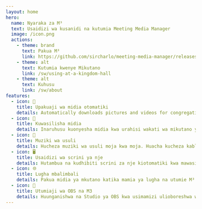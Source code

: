 ```yaml
---
layout: home
hero:
  name: Nyaraka za M³
  text: Usaidizi wa kusanidi na kutumia Meeting Media Manager
  image: /icon.png
  actions:
    - theme: brand
      text: Pakua M³
      link: https://github.com/sircharlo/meeting-media-manager/releases/latest
    - theme: alt
      text: Kutumia kwenye Mikutano
      link: /sw/using-at-a-kingdom-hall
    - theme: alt
      text: Kuhusu
      link: /sw/about
features:
  - icon: 🚀
    title: Upakuaji wa midia otomatiki
    details: Automatically downloads pictures and videos for congregation meetings in any language available on the official website of Jehovah's Witnesses.
  - icon: 🎦
    title: Kuwasilisha midia
    details: Inaruhusu kuonyesha midia kwa urahisi wakati wa mikutano ya mtandao au ya ana kwa ana.
  - icon: 🎵
    title: Muziki wa usuli
    details: Hucheza muziki wa usuli moja kwa moja. Huacha kucheza kabla mikutano huanza. Muziki wa usuli unaweza kuanzishwa upya kwa mbofyo mmoja baada ya mkutano.
  - icon: 🖥️
    title: Usaidizi wa scrini ya nje
    details: Hutambua na kudhibiti scrini za nje kiotomatiki kwa mawasilisho laini ya media.
  - icon: 🌐
    title: Lugha mbalimbali
    details: Pakua midia ya mkutano katika mamia ya lugha na utumie M³ katika lugha yoyote kati ya nyingi zinazopatikana.
  - icon: 🧩
    title: Utumiaji wa OBS na M3
    details: Huunganishwa na Studio ya OBS kwa usimamizi ulioboreshwa wa midia na uwezo wa kuwasilisha.
---
```


